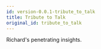 ```yaml
---
id: version-0.0.1-tribute_to_talk
title: Tribute to Talk
original_id: tribute_to_talk
---
```


Richard's penetrating insights.